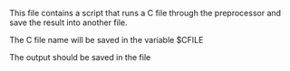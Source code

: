 This file contains a script that runs a C file through the preprocessor and save the result into another file.



The C file name will be saved in the variable $CFILE

The output should be saved in the file 
